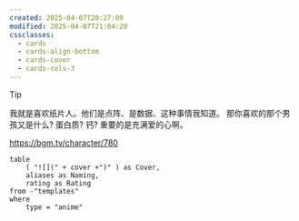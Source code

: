 ```yaml
---
created: 2025-04-07T20:27:09
modified: 2025-04-07T21:04:20
cssclasses:
  - cards
  - cards-align-bottom
  - cards-cover
  - cards-cols-3
---
```


> [!tip]
> 我就是喜欢纸片人。他们是点阵、是数据、这种事情我知道。
> 那你喜欢的那个男孩又是什么? 蛋白质? 钙?
> 重要的是充满爱的心啊。
>
> https://bgm.tv/character/780


```dataview
table
	( "![](" + cover +")" ) as Cover,
	aliases as Naming,
	rating as Rating
from -"templates"
where 
	type = "anime" 
```
